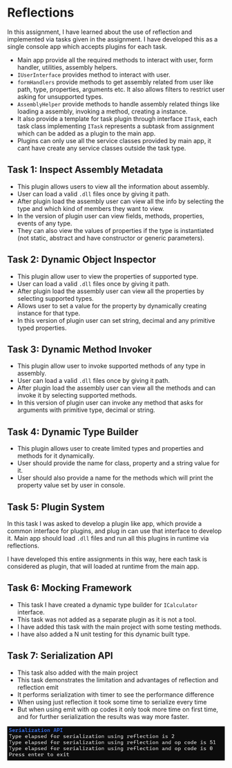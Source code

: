 ﻿# Reflections

In this assignment, I have learned about the use of reflection and implemented via tasks given in the assignment. I 
have developed this as a single console app which accepts plugins for each task. 

- Main app provide all the required methods to interact with user, form handler, utilities, assembly helpers.
- `IUserInterface` provides method to interact with user.
- `formHandlers` provide methods to get assembly related from user like path, type, properties, arguments etc. It also allows filters to restrict user asking for unsupported types.
- `AssemblyHelper` provide methods to handle assembly related things like loading a assembly, invoking a method, creating a instance.
- It also provide a template for task plugin through interface `ITask`, each task class implementing `ITask` represents a subtask from assignment which can be added as a plugin to the main app.
- Plugins can only use all the service classes provided by main app, it cant have create any service classes outside the task type.


## Task 1: Inspect Assembly Metadata 

- This plugin allows users to view all the information about assembly.
- User can load a valid `.dll` files once by giving it path.
- After plugin load the assembly user can view all the info by selecting the type and which kind of members they want to view.
- In the version of plugin user can view fields, methods, properties, events of any type.
- They can also view the values of properties if the type is instantiated (not static, abstract and have constructor or generic parameters).

## Task 2: Dynamic Object Inspector

- This plugin allow user to view the properties of supported type.
- User can load a valid `.dll` files once by giving it path.
- After plugin load the assembly user can view all the properties by selecting supported types.
- Allows user to set a value for the property by dynamically creating instance for that type.
- In this version of plugin user can set string, decimal and any primitive typed properties.

## Task 3: Dynamic Method Invoker

- This plugin allow user to invoke supported methods of any type in assembly.
- User can load a valid `.dll` files once by giving it path.
- After plugin load the assembly user can view all the methods and can invoke it by selecting supported methods.
- In this version of plugin user can invoke any method that asks for arguments with primitive type, decimal or string.

## Task 4: Dynamic Type Builder

- This plugin allows user to create limited types and properties and methods for it dynamically.
- User should provide the name for class, property and a string value for it.
- User should also provide a name for the methods which will print the property value set by user in console.

## Task 5: Plugin System

In this task I was asked to develop a plugin like app, which provide a common interface for plugins, and 
plug in can use that interface to develop it. Main app should load `.dll` files and run all this plugins in runtime via reflections.

I have developed this entire assignments in this way, here each task is considered as plugin, that will loaded at runtime from the main app.

## Task 6: Mocking Framework

- This task I have created a dynamic type builder for `ICalculator` interface.
- This task was not added as a separate plugin as it is not a tool.
- I have added this task with the main project with some testing methods.
- I have also added a N unit testing for this dynamic built type.

## Task 7: Serialization API

- This task also added with the main project
- This task demonstrates the limitation and advantages of reflection and reflection emit
- It performs serialization with timer to see the performance difference
- When using just reflection it took some time to serialize every time
- But when using emit with op codes it only took more time on first time, and for further serialization the results was way more faster.

![screenshot](Assets/taskScreenshot.png)